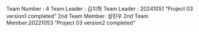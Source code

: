 Team Number : 4
Team Leader : 김지혁
Team Leader : 20241051
“Project 03 version1 completed”
2nd Team Member: 설민우
2nd Team Member:20221053
“Project 03 version2 completed”
